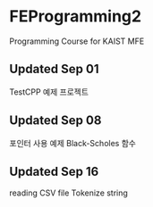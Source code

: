 # FEProgramming2
Programming Course for KAIST MFE


## Updated Sep 01
TestCPP 예제 프로젝트


## Updated Sep 08
포인터 사용 예제
Black-Scholes 함수

## Updated Sep 16
reading CSV file
Tokenize string

